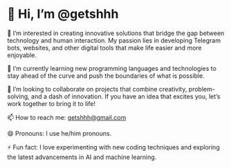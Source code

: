 # 👋 Hi, I’m @getshhh

👀 I’m interested in creating innovative solutions that bridge the gap between technology and human interaction. My passion lies in developing Telegram bots, websites, and other digital tools that make life easier and more enjoyable.

🌱 I’m currently learning new programming languages and technologies to stay ahead of the curve and push the boundaries of what is possible.

💞️ I’m looking to collaborate on projects that combine creativity, problem-solving, and a dash of innovation. If you have an idea that excites you, let’s work together to bring it to life!

📫 How to reach me: getshhh@gmail.com

😄 Pronouns: I use he/him pronouns.

⚡ Fun fact: I love experimenting with new coding techniques and exploring the latest advancements in AI and machine learning.
